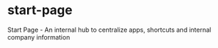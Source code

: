start-page
==========

Start Page - An internal hub to centralize apps, shortcuts and internal company information
